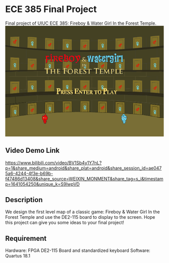 # ECE 385 Final Project
Final project of UIUC ECE 385: Fireboy &amp; Water Girl In the Forest Temple.
![image](https://github.com/Hank0626/ECE-385-Final-Project/blob/main/ECE385-HelperTools-master/PNG%20To%20Hex/On-Chip%20Memory/sprite_originals/background_big.png)

## Video Demo Link
https://www.bilibili.com/video/BV1Sb4y1Y7nL?p=1&share_medium=android&share_plat=android&share_session_id=ae0475a6-4244-4f3e-b69b-f47486d13408&share_source=WEIXIN_MONMENT&share_tag=s_i&timestamp=1641054250&unique_k=S9lwpVD

## Description
We design the first level map of a classic game: Fireboy &amp; Water Girl In the Forest Temple and use the DE2-115 board to display to the screen. Hope this project can give you some ideas to your final project!

## Requirement 
Hardware: FPGA DE2-115 Board and standardized keyboard
Software: Quartus 18.1

 
